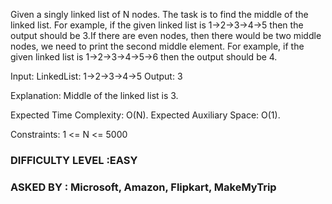 Given a singly linked list of N nodes. The task is to find the middle of the linked list. For example, if the given linked list is 1->2->3->4->5 then the output should be 3.If there are even nodes, then there would be two middle nodes, we need to print the second middle element. For example, if the given linked list is 1->2->3->4->5->6 then the output should be 4.

Input:
LinkedList: 1->2->3->4->5
Output: 3 

Explanation: 
Middle of the linked list is 3.

Expected Time Complexity: O(N).
Expected Auxiliary Space: O(1).

Constraints:
1 <= N <= 5000


### DIFFICULTY LEVEL :EASY
### ASKED BY : Microsoft, Amazon, Flipkart, MakeMyTrip
